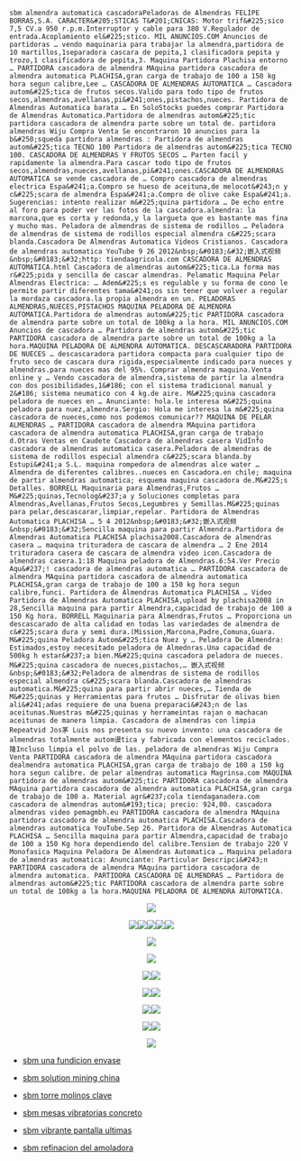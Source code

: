 
```
sbm almendra automatica cascadoraPeladoras de Almendras FELIPE BORRAS,S.A. CARACTER&#205;STICAS T&#201;CNICAS: Motor trif&#225;sico 7,5 CV.a 950 r.p.m.Interruptor y cable para 380 V.Regulador de entrada.Acoplamiento el&#225;stico. MIL ANUNCIOS.COM Anuncios de partidoras … vendo maquinaria para trabajar la almendra,partidora de 10 martillos,1separadora cascara de pepita,1 clasificadora pepita y trozo,1 clasificadora de pepita,3. Maquina Partidora Plachisa entorno … PARTIDORA cascadora de almendra MAquina partidora cascadora de almendra automatica PLACHISA,gran carga de trabajo de 100 a 150 kg hora segun calibre,Lee … CASCADORA DE ALMENDRAS AUTOMATICA … Cascadora autom&#225;tica de frutos secos.Valido para todo tipo de frutos secos,almendras,avellanas,pi&#241;ones,pistachos,nueces. Partidora de Almendras Automatica barata … En SoloStocks puedes comprar Partidora de Almendras Automatica.Partidora de almendras autom&#225;tic partidora cascadora de almendra parte sobre un total de. partidora almendras Wiju Compra Venta Se encontraron 10 anuncios para la b&#250;squeda partidora almendras : Partidora de almendras autom&#225;tica TECNO 100 Partidora de almendras autom&#225;tica TECNO 100. CASCADORA DE ALMENDRAS Y FRUTOS SECOS … Parten facil y rapidamente la almendra.Para cascar todo tipo de frutos secos,almendras,nueces,avellanas,pi&#241;ones.CASCADORA DE ALMENDRAS AUTOMATICA se vende cascadora de … Compro cascadora de almendras electrica Espa&#241;a.Compro se hueso de aceituna,de melocot&#243;n y c&#225;scara de almendra Espa&#241;a.Compro de olive cake Espa&#241;a. Sugerencias: intento realizar m&#225;quina partidora … De echo entre al foro para poder ver las fotos de la cascadora.almendra: la marcona,que es corta y redonda,y la largueta que es bastante mas fina y mucho mas. Peladora de almendras de sistema de rodillos … Peladora de almendras de sistema de rodillos especial almendra c&#225;scara blanda.Cascadora De Almendras Automatica Videos Cristianos. Cascadora de almendras automatica YouTube 9 26 2012&nbsp;&#0183;&#32;嵌入式视频&nbsp;&#0183;&#32;http: tiendaagricola.com CASCADORA DE ALMENDRAS AUTOMATICA.html Cascadora de almendras autom&#225;tica.La forma mas r&#225;pida y sencilla de cascar almendras. Pelamatic Maquina Pelar Almendras Electrica: … Adem&#225;s es regulable y su forma de cono le permite partir diferentes tama&#241;os sin tener que volver a regular la mordaza cascadora.la propia almendra en un. PELADORAS ALMENDRAS,NUECES,PISTACHOS MAQUINA PELADORA DE ALMENDRA AUTOMATICA.Partidora de almendras autom&#225;tic PARTIDORA cascadora de almendra parte sobre un total de 100kg a la hora. MIL ANUNCIOS.COM Anuncios de cascadora … Partidora de almendras autom&#225;tic PARTIDORA cascadora de almendra parte sobre un total de 100kg a la hora.MAQUINA PELADORA DE ALMENDRA AUTOMATICA. DESCASCARADORA PARTIDORA DE NUECES … descascaradora partidora compacta para cualquier tipo de fruto seco de cascara dura rigida,especialmente indicado para nueces y almendras.para nueces mas del 95%. Comprar almendra maquina.Venta online y … Vendo cascadora de almendra,sistema de partir la almendra con dos posibilidades,1&#186; con el sistema tradicional manual y 2&#186; sistema neumatico con 4 kg.de aire. M&#225;quina cascadora peladora de nueces en … Anunciante: hola.le interesa m&#225;quina peladora para nuez,almendra.Sergio: Hola me interesa la m&#225;quina cascadora de nueces,como nos podemos comunicar?? MAQUINA DE PELAR ALMENDRAS … PARTIDORA cascadora de almendra MAquina partidora cascadora de almendra automatica PLACHISA,gran carga de trabajo d.Otras Ventas en Caudete Cascadora de almendras casera VidInfo cascadora de almendras automatica casera.Peladora de almendras de sistema de rodillos especial almendra c&#225;scara blanda.by Estupi&#241;a S.L. maquina rompedora de almendras alce water … Almendra de diferentes calibres..nueces en Cascadora.en chile; maquina de partir almendras automatica; esquema maquina cascadora de.M&#225;s Detalles. BORRELL Maquinaria para Almendras,Frutos … M&#225;quinas,Tecnolog&#237;a y Soluciones completas para Almendras,Avellanas,Frutos Secos,Legumbres y Semillas.M&#225;quinas para pelar,descascarar,limpiar,repelar. Partidora de Almendras Automatica PLACHISA … 5 4 2012&nbsp;&#0183;&#32;嵌入式视频&nbsp;&#0183;&#32;Sencilla maquina para partir Almendra.Partidora de Almendras Automatica PLACHISA plachisa2008.Cascadora de almendras casera … maquina trituradora de cascara de almendra … 2 Ene 2014 trituradora casera de cascara de almendra video icon.Cascadora de almendras casera.1:18 Maquina peladora de Almendras.6:54.Ver Precio Aqu&#237;! cascadora de almendras automatica … PARTIDORA cascadora de almendra MAquina partidora cascadora de almendra automatica PLACHISA,gran carga de trabajo de 100 a 150 kg hora segun calibre,funci. Partidora de Almendras Automatica PLACHISA … Video Partidora de Almendras Automatica PLACHISA,upload by plachisa2008 in 28,Sencilla maquina para partir Almendra,capacidad de trabajo de 100 a 150 Kg hora. BORRELL Maquinaria para Almendras,Frutos … Proporciona un descascarado de alta calidad en todas las variedades de almendra de c&#225;scara dura y semi dura.(Mission,Marcona,Padre,Comuna,Guara. M&#225;quina Peladora Autom&#225;tica Nuez y … Peladora De Almendra: Estimados,estoy necesitado peladora de Almednras.Una capacidad de 500kg h estar&#237;a bien.M&#225;quina cascadora peladora de nueces. M&#225;quina cascadora de nueces,pistachos,… 嵌入式视频&nbsp;&#0183;&#32;Peladora de almendras de sistema de rodillos especial almendra c&#225;scara blanda.Cascadora de almendras automatica.M&#225;quina para partir abrir nueces,… Tienda de M&#225;quinas y Herramientas para frutos … Disfrutar de olivas bien ali&#241;adas requiere de una buena preparaci&#243;n de las aceitunas.Nuestras m&#225;quinas y herrameintas rajan o machacan aceitunas de manera limpia. Cascadora de almendras con limpia Repeatvid Jos茅 Luis nos presenta su nuevo invento: una cascadora de almendras totalmente autom谩tica y fabricada con elementos reciclados.隆Incluso limpia el polvo de las. peladora de almendras Wiju Compra Venta PARTIDORA cascadora de almendra MAquina partidora cascadora dealmendra automatica PLACHISA,gran carga de trabajo de 100 a 150 kg hora segun calibre. de pelar almendras automatica Magrinsa.com MAQUINA partidora de almendras autom&#225;tic PARTIDORA cascadora de almendra MAquina partidora cascadora de almendra automatica PLACHISA,gran carga de trabajo de 100 a. Material agr&#237;cola tiendaganadera.com cascadora de almendras autom&#193;tica; precio: 924,00. cascadora almendras video pemagmbh.eu PARTIDORA cascadora de almendra MAquina partidora cascadora de almendra automatica PLACHISA.Cascadora de almendras automatica YouTube.Sep 26. Partidora de Almendras Automatica PLACHISA … Sencilla maquina para partir Almendra,capacidad de trabajo de 100 a 150 Kg hora dependiendo del calibre.Tension de trabajo 220 V Monofasica Maquina Peladora De Almendras Automatica … Maquina peladora de almendras automatica: Anunciante: Particular Descripci&#243;n PARTIDORA cascadora de almendra MAquina partidora cascadora de almendra automatica. PARTIDORA CASCADORA DE ALMENDRAS … Partidora de almendras autom&#225;tic PARTIDORA cascadora de almendra parte sobre un total de 100kg a la hora.MAQUINA PELADORA DE ALMENDRA AUTOMATICA. 
```

<div align="center">

<a href="https://es-crusher.shibang-china.com/github&k=sbm+almendra+automatica+cascadora"><img src="https://static.shibang-china.com/es/crusher/logo.jpg"></a>

<a href="https://es-crusher.shibang-china.com/github&k=sbm+almendra+automatica+cascadora"><img src="https://static.shibang-china.com/es/crusher/index.jpg"></a><a href="https://es-crusher.shibang-china.com/material.htmlgithub&k=sbm+almendra+automatica+cascadora"><img src="https://static.shibang-china.com/es/crusher/material.jpg"></a><a href="https://es-crusher.shibang-china.com/application.htmlgithub&k=sbm+almendra+automatica+cascadora"><img src="https://static.shibang-china.com/es/crusher/application.jpg"></a><a href="https://es-crusher.shibang-china.com/aboutus.htmlgithub&k=sbm+almendra+automatica+cascadora"><img src="https://static.shibang-china.com/es/crusher/aboutus.jpg"></a><a href="https://es-crusher.shibang-china.com/contact.htmlgithub&k=sbm+almendra+automatica+cascadora"><img src="https://static.shibang-china.com/es/crusher/contact.jpg"></a>

<a href="https://es-crusher.shibang-china.com/github&k=sbm+almendra+automatica+cascadora"><img src="https://static.shibang-china.com/es/crusher/banner.jpg"></a>

<a href="https://swt.shibang-china.com/github&k=sbm+almendra+automatica+cascadora"><img src="https://static.shibang-china.com/es/crusher/text.jpg"></a>

<a href="https://swt.shibang-china.com/github&k=sbm+almendra+automatica+cascadora"><img src="https://static.shibang-china.com/es/crusher/chat.jpg"></a><a href="https://es-crusher.shibang-china.com/contact.htmlgithub&k=sbm+almendra+automatica+cascadora"><img src="https://static.shibang-china.com/es/crusher/message.jpg"></a>

<a href="https://es-crusher.shibang-china.com/products/pe.htmlgithub&k=sbm+almendra+automatica+cascadora"><img src="https://static.shibang-china.com/es/crusher/pe.jpg"></a><a href="https://es-crusher.shibang-china.com/products/pf.htmlgithub&k=sbm+almendra+automatica+cascadora"><img src="https://static.shibang-china.com/es/crusher/pf.jpg"></a>

<a href="https://es-crusher.shibang-china.com/products/hpt.htmlgithub&k=sbm+almendra+automatica+cascadora"><img src="https://static.shibang-china.com/es/crusher/hpt.jpg"></a><a href="https://es-crusher.shibang-china.com/products/vsi.htmlgithub&k=sbm+almendra+automatica+cascadora"><img src="https://static.shibang-china.com/es/crusher/vsi.jpg"></a>

<a href="https://es-crusher.shibang-china.com/products/klv.htmlgithub&k=sbm+almendra+automatica+cascadora"><img src="https://static.shibang-china.com/es/crusher/klv.jpg"></a><a href="https://es-crusher.shibang-china.com/products/portable.htmlgithub&k=sbm+almendra+automatica+cascadora"><img src="https://static.shibang-china.com/es/crusher/portable.jpg"></a>

<a href="https://swt.shibang-china.com/github&k=sbm+almendra+automatica+cascadora"><img src="https://static.shibang-china.com/es/crusher/case.jpg"></a>

</div>


* [sbm una fundicion envase](sbm%20una%20fundicion%20envase.md)

* [sbm solution mining china](sbm%20solution%20mining%20china.md)

* [sbm torre molinos clave](sbm%20torre%20molinos%20clave.md)

* [sbm mesas vibratorias concreto](sbm%20mesas%20vibratorias%20concreto.md)

* [sbm vibrante pantalla ultimas](sbm%20vibrante%20pantalla%20ultimas.md)

* [sbm refinacion del amoladora](sbm%20refinacion%20del%20amoladora.md)